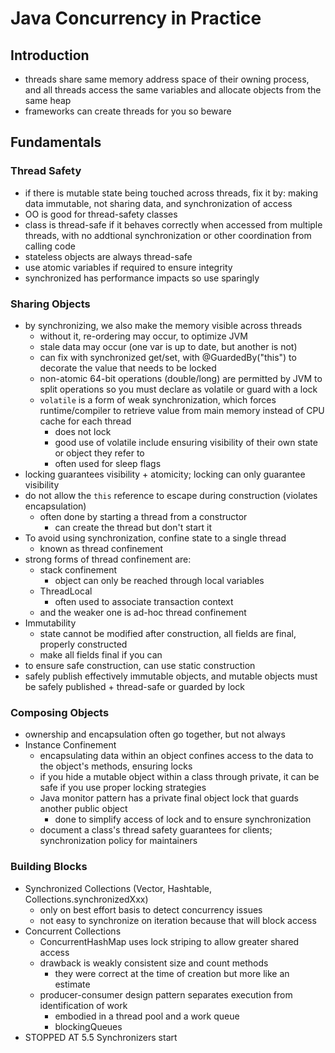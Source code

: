 # Java Concurrency in Practice

## Introduction
- threads share same memory address space of their owning process, and all threads access the same variables and allocate objects from the same heap
- frameworks can create threads for you so beware

## Fundamentals
### Thread Safety
- if there is mutable state being touched across threads, fix it by: making data immutable, not sharing data, and synchronization of access
- OO is good for thread-safety classes
- class is thread-safe if it behaves correctly when accessed from multiple threads, with no addtional synchronization or other coordination from calling code
- stateless objects are always thread-safe
- use atomic variables if required to ensure integrity
- synchronized has performance impacts so use sparingly

### Sharing Objects
- by synchronizing, we also make the memory visible across threads
  - without it, re-ordering may occur, to optimize JVM 
  - stale data may occur (one var is up to date, but another is not)
  - can fix with synchronized get/set, with @GuardedBy("this") to decorate the value that needs to be locked
  - non-atomic 64-bit operations (double/long) are permitted by JVM to split operations so you must declare as volatile or guard with a lock
  - `volatile` is a form of weak synchronization, which forces runtime/compiler to retrieve value from main memory instead of CPU cache for each thread
    - does not lock
    - good use of volatile include ensuring visibility of their own state or object they refer to
    - often used for sleep flags
- locking guarantees visibility + atomicity; locking can only guarantee visibility
- do not allow the `this` reference to escape during construction (violates encapsulation)
  - often done by starting a thread from a constructor
    - can create the thread but don't start it
- To avoid using synchronization, confine state to a single thread
  - known as thread confinement
- strong forms of thread confinement are:
  - stack confinement
    - object can only be reached through local variables
  - ThreadLocal
    - often used to associate transaction context
  - and the weaker one is ad-hoc thread confinement
- Immutability
  - state cannot be modified after construction, all fields are final, properly constructed
  - make all fields final if you can 
- to ensure safe construction, can use static construction 
- safely publish effectively immutable objects, and mutable objects must be safely published + thread-safe or guarded by lock

### Composing Objects
- ownership and encapsulation often go together, but not always
- Instance Confinement
  - encapsulating data within an object confines access to the data to the object's methods, ensuring locks
  - if you hide a mutable object within a class through private, it can be safe if you use proper locking strategies
  - Java monitor pattern has a private final object lock that guards another public object
    - done to simplify access of lock and to ensure synchronization
  - document a class's thread safety guarantees for clients; synchronization policy for maintainers

### Building Blocks
- Synchronized Collections (Vector, Hashtable, Collections.synchronizedXxx)
  - only on best effort basis to detect concurrency issues
  - not easy to synchronize on iteration because that will block access
- Concurrent Collections
  - ConcurrentHashMap uses lock striping to allow greater shared access
  - drawback is weakly consistent size and count methods
    - they were correct at the time of creation but more like an estimate
  - producer-consumer design pattern separates execution from identification of work
    - embodied in a thread pool and a work queue
    - blockingQueues
- STOPPED AT 5.5 Synchronizers start